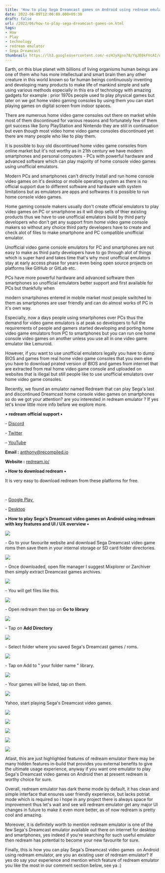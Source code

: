 ```yaml
---
title: 'How to play Sega Dreamcast games on Android using redream emulator.'
date: 2022-06-09T12:00:00.000+05:30
draft: false
url: /2022/06/how-to-play-sega-dreamcast-games-on.html
tags: 
- How
- Play
- technology
- redream emulator
- Sega Dreamcast
thumbnail: https://lh3.googleusercontent.com/-ezHJyXgso78/YqJE0kFVcAI/AAAAAAAALtY/86lNoLhIsgAFjoc4X7RhuCdPfn2s8RksQCNcBGAsYHQ/s1600/1654801615404278-0.png
---
```


  

Earth, on this blue planet with billions of living organisms human beings are one of them who has more intellectual and smart brain then any other creature in this world known so far human beings continuously inventing and developing many products to make life of mankind simple and safe using various methods especially in this era of technology with amazing gadgets for example : prior 1970s people used to play physical games but later on we got home video gaming consoles by using them you can start playing games on digital screen from indoor spaces.  

  

There are numerous home video game consoles out there on market while most of them discontinued for various reasons and fortunately few of them got success like Sony PlayStation and Nintendo they are still in continuation but even though most video home video game consoles discontinued yet there are many people who like to play them.

  

It is possible to buy old discontinued home video game consoles from online market but it's not worthy as in 21th century we have modern smartphones and personal computers - PCs with powerful hardware and advanced software which can play majority of home console video games using unofficial emulators.

  

Modern PCs and smartphones can't directly Install and run home console video games on it's desktop or mobile operating system as there is no official support due to different software and hardware with system limitations but as emulators are apps and softwares it is possible to run home console video games.

  

Home gaming console makers usually don't create official emulators to play video games on PC or smartphone as it will drop sells of thier existing products thus we have to use unofficial emulators build by third party developers who don't get any support from home video game console makers so without any choice third party developers have to create and check alot of files to make smartphone and PC compatible unofficial emulator.

  

Unofficial video game console emulators for PC and smartphones are not easy to make as third party developers have to go through alot of things which is super hard and takes time that's why most unofficial emulators stay at early access phase for years even being open source projects on platforms like GitHub or GitLab etc.

  

PCs have more powerful hardware and advanced software then smartphones so unofficial emulators better support and first available for PCs but thankfully when 

modern smartphones entered in mobile market most people switched to them as smartphones are user friendly and can do almost works of PC in it's own way.

  

Especially, now a days people using smartphones over PCs thus the demand for video game emulators is at peak so developers to full the requirements of people and gamers started developing and porting home video game emulators from PC to smartphones but you can run one home console video games on another unless you use all in one video game emulator like Lemuroid.

  

However, if you want to use unofficial emulators legally you have to dump BIOS and games from real home video game consoles that you own else you have to download pirated version of BIOS and games from internet that are extracted from real home video game console and uploaded on websites that is illegal but still people like to use unofficial emulators over home video game consoles.

  

Recently, we found an emulator named Redream that can play Sega's last and discontinued Dreamcast home console video games on smartphones so do we got your attention? are you interested in redream emulator ? If yes let's know little more info before we explore more.

  

• **redream official support •**

\- [Discord](https://discord.gg/zuEAVTG)

\- [Twitter](https://twitter.com/inolen)

\- [YouTube](https://www.youtube.com/channel/UCQd41NXoRw8zjHV73Kef8sw)

**Email :** [anthony@recompiled.io](mailto:anthony@recompiled.io)

**Website :** [redream.io/](http://redream.io/)

**• How to download redream •**

It is very easy to download redream from these platforms for free.

   

\- [Google Play ](https://play.google.com/store/apps/details?id=io.recompiled.redream&hl=en)

\- [Desktop](https://redream.io/download)

**• How to play Sega's Dreamcast video games on Android using redream with key features and UI / UX overview •**

  

 ![](https://lh3.googleusercontent.com/-3HjoqpqX-_s/Y2iWahperaI/AAAAAAAAOtw/dbhHFVW5mawvmWhuj7jrWJKZhdCOD_mEACNcBGAsYHQ/s1600/1667798631593809-0.png) 

  

\- Go to your favourite website and download Sega Dreamcast video game roms then save them in your internal storage or SD card folder directories.

  

 ![](https://lh3.googleusercontent.com/-NUrZxILOBPE/YqJExFthMpI/AAAAAAAALtQ/Eb63VRfqoIc5GzkoOq1IsPsSwHSdTBRbgCNcBGAsYHQ/s1600/1654801601311927-2.png) 

  

\- Once downloaded, open file manager I suggest Mixplorer or Zarchiver then simply extract Dreamcast games archives.

  

 ![](https://lh3.googleusercontent.com/-2--CXqRaIC0/YqJEwZS3cwI/AAAAAAAALtM/6r4Gx58Egkgm8SFh5o2q1WJ9NkR2DoVNACNcBGAsYHQ/s1600/1654801597540518-3.png) 

  

\- You will get files like this.

  

 ![](https://lh3.googleusercontent.com/-xNeESAPARv4/YqJEvanaMwI/AAAAAAAALtI/XuO3-KTOzA8eM-Xhlyg8yWz41YzE4CrzACNcBGAsYHQ/s1600/1654801594151402-4.png) 

  

\- Open redream then tap on **Go to library**

 **![](https://lh3.googleusercontent.com/-4BmpJ-GDvWU/YqJEutnVlNI/AAAAAAAALtE/gZDk1VWIDbMZ9Vje3grjOJiZTNMbJCpAQCNcBGAsYHQ/s1600/1654801590503597-5.png)** 

\- Tap on **Add Directory**

 **![](https://lh3.googleusercontent.com/-_iE5PduoLGs/YqJEtvqSkzI/AAAAAAAALtA/msUNHkVhYQks7n1Ry4P-B1hzrcTQ6vClQCNcBGAsYHQ/s1600/1654801586572891-6.png)** 

\- Select folder where you saved Sega's Dreamcast games / roms.

  

 ![](https://lh3.googleusercontent.com/-KkuKoqbn3IE/YqJEsgPjo5I/AAAAAAAALs8/Tb09n8BYjdwgLpaNIMeTN67q5H74IslZgCNcBGAsYHQ/s1600/1654801583192012-7.png) 

  

\- Tap on Add to " your folder name " library.

  

 ![](https://lh3.googleusercontent.com/-_Eucche2zCE/YqJErxAsVgI/AAAAAAAALs4/p5oUpYlwT40lJfHwEjQAH21D9NnnZZcRwCNcBGAsYHQ/s1600/1654801579642501-8.png) 

  

\- Your games will be listed, tap on them.

  

 ![](https://lh3.googleusercontent.com/-aUtm9c6rBgQ/YqJEqxeIXnI/AAAAAAAALs0/nHO52Kr4noEAThGNtb35zYMSL4JB4R6OQCNcBGAsYHQ/s1600/1654801574688332-9.png) 

  

Yahoo, start playing Sega's Dreamcast video games.

  

 ![](https://lh3.googleusercontent.com/-pnAy6qMpV60/YqJEpsah5jI/AAAAAAAALsw/GWFQxde7izYEjRP4lc_p3NpaTSmkDCLZACNcBGAsYHQ/s1600/1654801570640801-10.png) 

  

 ![](https://lh3.googleusercontent.com/-YuqesHb-vD4/YqJEoo_AefI/AAAAAAAALss/5YMobRhsRw4rRDCCTS7wACTsjMukWorFACNcBGAsYHQ/s1600/1654801567194267-11.png) 

  

 ![](https://lh3.googleusercontent.com/-VdxIfKYidEY/YqJEn4YdsSI/AAAAAAAALso/MENUo4vAKq8cRh6qu2SMB6kOQCKI87NeACNcBGAsYHQ/s1600/1654801563663855-12.png) 

  

 ![](https://lh3.googleusercontent.com/-ayOmcx3A8U4/YqJEm0lNjaI/AAAAAAAALsk/0UYfNhNL7HkxNgZAGDaLVLP1RsJQfVXnwCNcBGAsYHQ/s1600/1654801560072336-13.png) 

  

 ![](https://lh3.googleusercontent.com/-L53WmLKmXsc/YqJEmBk60MI/AAAAAAAALsg/7-BBkn-RJVYs5Q9tktGmJKVHrA5gsMYEgCNcBGAsYHQ/s1600/1654801555739234-14.png) 

  

  

Atlast, this are just highlighted features of redream emulator there may be many hidden features in-build that provides you external benefits to give the ultimate usage experience, anyway if you want one emulator to play Sega's Dreamcast video games on Android then at present redream is worthy choice for sure.

  

Overall, redream emulator has dark theme mode by default, it has clean and simple interface that ensures user friendly experience, but lacks potriat mode which is required so i hope in any project there is always space for improvement thus let's wait and see will redream emulator get any major UI changes in future to make it even more better, as of now redream is pretty cool and amazing.

  

Moreover, it is definitely worth to mention redream emulator is one of the few Sega's Dreamcast emulator available out there on internet for desktop and smartphones, yes indeed if you're searching for such useful emulator then redream has potential to become your new favourite for sure.

  

Finally, this is how you can play Sega's Dreamcast video games  on Android using redream emulator, are you an existing user of redream emulator? If yes do say your experience and mention which feature of redream emulator you like the most in our comment section below, see ya :)